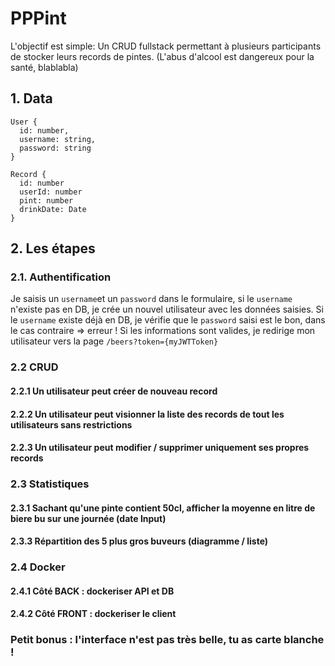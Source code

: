 # PPPint

L'objectif est simple: Un CRUD fullstack permettant à plusieurs participants de stocker leurs records de pintes.
(L'abus d'alcool est dangereux pour la santé, blablabla)

## 1. Data

```
User {
  id: number,
  username: string,
  password: string
}

Record {
  id: number
  userId: number
  pint: number
  drinkDate: Date
}
```

## 2. Les étapes

### 2.1. Authentification

Je saisis un `username`et un `password` dans le formulaire, si le `username` n'existe pas en DB, je crée un nouvel utilisateur avec les données saisies. Si le `username` existe déjà en DB, je vérifie que le `password` saisi est le bon, dans le cas contraire => erreur ! Si les informations sont valides, je redirige mon utilisateur vers la page `/beers?token={myJWTToken}`

### 2.2 CRUD

#### 2.2.1 Un utilisateur peut créer de nouveau record

#### 2.2.2 Un utilisateur peut visionner la liste des records de tout les utilisateurs sans restrictions

#### 2.2.3 Un utilisateur peut modifier / supprimer uniquement ses propres records

### 2.3 Statistiques

#### 2.3.1 Sachant qu'une pinte contient 50cl, afficher la moyenne en litre de biere bu sur une journée (date Input)

#### 2.3.3 Répartition des 5 plus gros buveurs (diagramme / liste)

### 2.4 Docker

#### 2.4.1 Côté BACK : dockeriser API et DB

#### 2.4.2 Côté FRONT : dockeriser le client

### Petit bonus : l'interface n'est pas très belle, tu as carte blanche !
